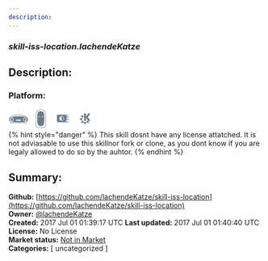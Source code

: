 ```yaml
---
description: 
---
```


### _skill-iss-location.lachendeKatze_  
## Description:  
  
### Platform:  
 ![Mark I](../.gitbook/assets/mark-1-icon.png)  ![Mark II](../.gitbook/assets/mark-2-icon.png)  ![Picroft](../.gitbook/assets/picroft-icon.png)  ![plasmoid](../.gitbook/assets/kde.png)   
{% hint style="danger" %}
This skill dosnt have any license attatched. It is not adviasable to use this skillnor fork or clone, as you dont know if you are legaly allowed to do so by the auhtor.
{% endhint %}
  
## Summary:  
**Github:** [https://github.com/lachendeKatze/skill-iss-location](https://github.com/lachendeKatze/skill-iss-location)  
**Owner:** [@lachendeKatze](https://github.com/lachendeKatze)  
**Created:** 2017 Jul 01 01:39:17 UTC  **Last updated:** 2017 Jul 01 01:40:40 UTC  
**License:** No License  
**Market status:** [Not in Market](https://market.mycroft.ai/skill/)  
**Categories:** [ uncategorized ]   

